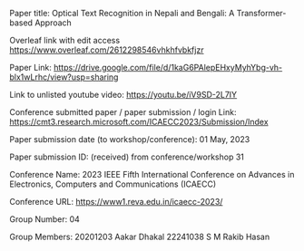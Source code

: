 
Paper title:
Optical Text Recognition in Nepali and Bengali: A Transformer-based Approach

Overleaf link with edit access
https://www.overleaf.com/2612298546vhkhfvbkfjzr

Paper Link:
https://drive.google.com/file/d/1kaG6PAlepEHxyMyhYbg-vh-blx1wLrhc/view?usp=sharing

Link to unlisted youtube video:
https://youtu.be/iV9SD-2L7IY

Conference submitted paper / paper submission / login Link:
https://cmt3.research.microsoft.com/ICAECC2023/Submission/Index

Paper submission date (to workshop/conference):
01 May, 2023

Paper submission ID: (received) from conference/workshop
31

Conference Name:
2023 IEEE Fifth International Conference on Advances in Electronics, Computers and Communications (ICAECC)

Conference URL:
https://www1.reva.edu.in/icaecc-2023/



Group Number:
04 

Group Members:
20201203 Aakar Dhakal
22241038 S M Rakib Hasan
